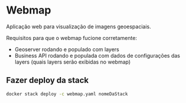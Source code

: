 # Webmap

Aplicação web para visualização de imagens geoespaciais.

Requisitos para que o webmap fucione corretamente:

- Geoserver rodando e populado com layers
- Business API rodando e populada com dados de configurações das layers (quais layers serão exibidas no webmap)

## Fazer deploy da stack

```sh
docker stack deploy -c webmap.yaml nomeDaStack
```

